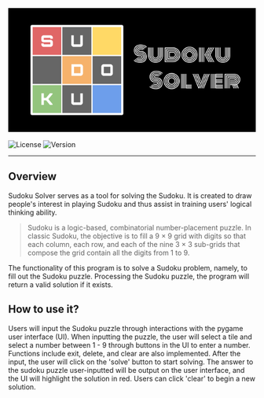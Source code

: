 <div align="center">
  <img src="sudoku_solver_logo.png"/>
</div>

<img src="https://img.shields.io/github/license/Tzeriz/Sudoku-Solver?label=License" alt="License"> <img src="https://img.shields.io/github/v/tag/Tzeriz/Sudoku-Solver?label=Version" alt="Version">
<hr />

## Overview

Sudoku Solver serves as a tool for solving the Sudoku. It is created to draw people's interest in playing Sudoku and thus assist in training users' logical thinking ability.

> Sudoku is a logic-based, combinatorial number-placement puzzle. In classic Sudoku, the objective is to fill a 9 × 9 grid with digits so that each column, each row, and each of the nine 3 × 3 sub-grids that compose the grid contain all the digits from 1 to 9.

The functionality of this program is to solve a Sudoku problem, namely, to fill out the Sudoku puzzle. Processing the Sudoku puzzle, the program will return a valid solution if it exists.

## How to use it?
Users will input the Sudoku puzzle through interactions with the pygame user interface (UI). When inputting the puzzle, the user will select a tile and select a number between 1 - 9 through buttons in the UI to enter a number. Functions include exit, delete, and clear are also implemented. After the input, the user will click on the 'solve' button to start solving. The answer to the sudoku puzzle user-inputted will be output on the user interface, and the UI will highlight the solution in red. Users can click 'clear' to begin a new solution.